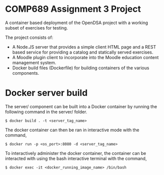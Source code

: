 # COMP689 Assignment 3 Project

A container based deployment of the OpenDSA project with a working subset of exercises for testing.

The project consists of:
- A Node.JS server that provides a simple client HTML page and a REST based service for providing a catalog and statically served exercises.
- A Moodle plugin client to incorporate into the Moodle education content management system.
- Docker build files (Dockerfile) for building containers of the various components.

# Docker server build

The server/ component can be built into a Docker container by running the following command in the server/ folder.

```$ docker build . -t <server_tag_name>```

The docker container can then be ran in interactive mode with the command,

```$ docker run -p <os_port>:8080 -d <server_tag_name>```

To interactively administer the docker container, the container can be interacted with using the bash interactive terminal with the command,

```$ docker exec -it <docker_running_image_name> /bin/bash```